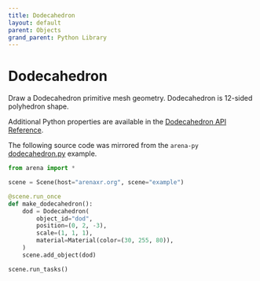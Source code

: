 ```yaml
---
title: Dodecahedron
layout: default
parent: Objects
grand_parent: Python Library
---
```


# Dodecahedron

Draw a Dodecahedron primitive mesh geometry. Dodecahedron is 12-sided polyhedron shape.

Additional Python properties are available in the [Dodecahedron API Reference](/content/python-api/objects/dodecahedron).

The following source code was mirrored from the `arena-py` [dodecahedron.py](https://github.com/arenaxr/arena-py/blob/master/examples/objects/dodecahedron.py) example.

```python
from arena import *

scene = Scene(host="arenaxr.org", scene="example")

@scene.run_once
def make_dodecahedron():
    dod = Dodecahedron(
        object_id="dod",
        position=(0, 2, -3),
        scale=(1, 1, 1),
        material=Material(color=(30, 255, 80)),
    )
    scene.add_object(dod)

scene.run_tasks()
```
